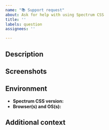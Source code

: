 ```yaml
---
name: "📚 Support request"
about: Ask for help with using Spectrum CSS
title: ''
labels: question
assignees: ''

---
```


## Description
<!-- Describe the problem you're having and paste any error messages you received -->


## Screenshots
<!-- If applicable, add screenshots to show what you need help with -->


## Environment
 - **Spectrum CSS version:** <!-- 2.13.0 -->
 - **Browser(s) and OS(s):** <!-- Chrome 75.0.3770.142 on Win 10 -->

## Additional context
<!-- Provide any additional information that might help us understand your request -->

